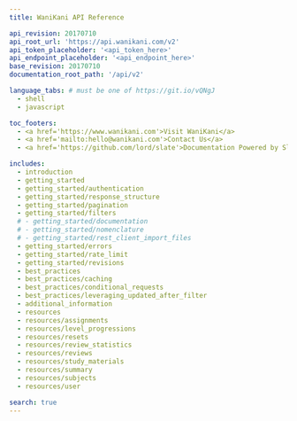 ```yaml
---
title: WaniKani API Reference

api_revision: 20170710
api_root_url: 'https://api.wanikani.com/v2'
api_token_placeholder: '<api_token_here>'
api_endpoint_placeholder: '<api_endpoint_here>'
base_revision: 20170710
documentation_root_path: '/api/v2'

language_tabs: # must be one of https://git.io/vQNgJ
  - shell
  - javascript

toc_footers:
  - <a href='https://www.wanikani.com'>Visit WaniKani</a>
  - <a href='mailto:hello@wanikani.com'>Contact Us</a>
  - <a href='https://github.com/lord/slate'>Documentation Powered by Slate</a>

includes:
  - introduction
  - getting_started
  - getting_started/authentication
  - getting_started/response_structure
  - getting_started/pagination
  - getting_started/filters
  # - getting_started/documentation
  # - getting_started/nomenclature
  # - getting_started/rest_client_import_files
  - getting_started/errors
  - getting_started/rate_limit
  - getting_started/revisions
  - best_practices
  - best_practices/caching
  - best_practices/conditional_requests
  - best_practices/leveraging_updated_after_filter
  - additional_information
  - resources
  - resources/assignments
  - resources/level_progressions
  - resources/resets
  - resources/review_statistics
  - resources/reviews
  - resources/study_materials
  - resources/summary
  - resources/subjects
  - resources/user

search: true
---
```

